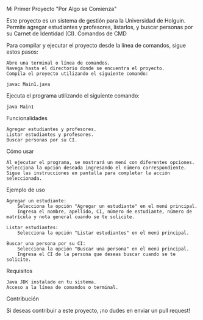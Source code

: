 Mi Primer Proyecto "Por Algo se Comienza"

Este proyecto es un sistema de gestión para la Universidad de Holguin. Permite agregar estudiantes y profesores, listarlos, y buscar personas por su Carnet de Identidad (CI).
Comandos de CMD

Para compilar y ejecutar el proyecto desde la línea de comandos, sigue estos pasos:

    Abre una terminal o línea de comandos.
    Navega hasta el directorio donde se encuentra el proyecto.
    Compila el proyecto utilizando el siguiente comando:

    javac Main1.java

Ejecuta el programa utilizando el siguiente comando:

    java Main1

Funcionalidades

    Agregar estudiantes y profesores.
    Listar estudiantes y profesores.
    Buscar personas por su CI.

Cómo usar

    Al ejecutar el programa, se mostrará un menú con diferentes opciones.
    Selecciona la opción deseada ingresando el número correspondiente.
    Sigue las instrucciones en pantalla para completar la acción seleccionada.

Ejemplo de uso

    Agregar un estudiante:
        Selecciona la opción "Agregar un estudiante" en el menú principal.
        Ingresa el nombre, apellido, CI, número de estudiante, número de matrícula y nota general cuando se te solicite.

    Listar estudiantes:
        Selecciona la opción "Listar estudiantes" en el menú principal.

    Buscar una persona por su CI:
        Selecciona la opción "Buscar una persona" en el menú principal.
        Ingresa el CI de la persona que deseas buscar cuando se te solicite.

Requisitos

    Java JDK instalado en tu sistema.
    Acceso a la línea de comandos o terminal.

Contribución

Si deseas contribuir a este proyecto, ¡no dudes en enviar un pull request!
